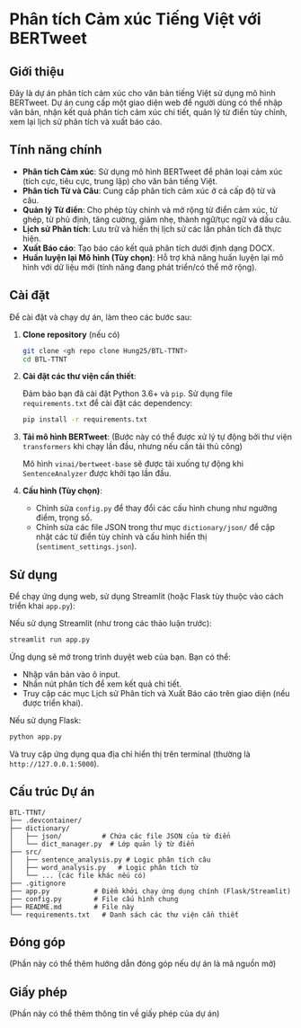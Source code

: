 # Phân tích Cảm xúc Tiếng Việt với BERTweet

## Giới thiệu

Đây là dự án phân tích cảm xúc cho văn bản tiếng Việt sử dụng mô hình BERTweet. Dự án cung cấp một giao diện web để người dùng có thể nhập văn bản, nhận kết quả phân tích cảm xúc chi tiết, quản lý từ điển tùy chỉnh, xem lại lịch sử phân tích và xuất báo cáo.

## Tính năng chính

- **Phân tích Cảm xúc**: Sử dụng mô hình BERTweet để phân loại cảm xúc (tích cực, tiêu cực, trung lập) cho văn bản tiếng Việt.
- **Phân tích Từ và Câu**: Cung cấp phân tích cảm xúc ở cả cấp độ từ và câu.
- **Quản lý Từ điển**: Cho phép tùy chỉnh và mở rộng từ điển cảm xúc, từ ghép, từ phủ định, tăng cường, giảm nhẹ, thành ngữ/tục ngữ và dấu câu.
- **Lịch sử Phân tích**: Lưu trữ và hiển thị lịch sử các lần phân tích đã thực hiện.
- **Xuất Báo cáo**: Tạo báo cáo kết quả phân tích dưới định dạng DOCX.
- **Huấn luyện lại Mô hình (Tùy chọn)**: Hỗ trợ khả năng huấn luyện lại mô hình với dữ liệu mới (tính năng đang phát triển/có thể mở rộng).

## Cài đặt

Để cài đặt và chạy dự án, làm theo các bước sau:

1.  **Clone repository** (nếu có)

    ```bash
    git clone <gh repo clone Hung25/BTL-TTNT>
    cd BTL-TTNT
    ```

2.  **Cài đặt các thư viện cần thiết**: 

    Đảm bảo bạn đã cài đặt Python 3.6+ và `pip`. Sử dụng file `requirements.txt` để cài đặt các dependency:

    ```bash
    pip install -r requirements.txt
    ```

3.  **Tải mô hình BERTweet**: (Bước này có thể được xử lý tự động bởi thư viện `transformers` khi chạy lần đầu, nhưng nếu cần tải thủ công)

    Mô hình `vinai/bertweet-base` sẽ được tải xuống tự động khi `SentenceAnalyzer` được khởi tạo lần đầu.

4.  **Cấu hình (Tùy chọn)**:
    - Chỉnh sửa `config.py` để thay đổi các cấu hình chung như ngưỡng điểm, trọng số.
    - Chỉnh sửa các file JSON trong thư mục `dictionary/json/` để cập nhật các từ điển tùy chỉnh và cấu hình hiển thị (`sentiment_settings.json`).

## Sử dụng

Để chạy ứng dụng web, sử dụng Streamlit (hoặc Flask tùy thuộc vào cách triển khai `app.py`):

Nếu sử dụng Streamlit (như trong các thảo luận trước):

```bash
streamlit run app.py
```

Ứng dụng sẽ mở trong trình duyệt web của bạn. Bạn có thể:

- Nhập văn bản vào ô input.
- Nhấn nút phân tích để xem kết quả chi tiết.
- Truy cập các mục Lịch sử Phân tích và Xuất Báo cáo trên giao diện (nếu được triển khai).

Nếu sử dụng Flask:

```bash
python app.py
```

Và truy cập ứng dụng qua địa chỉ hiển thị trên terminal (thường là `http://127.0.0.1:5000`).

## Cấu trúc Dự án

```
BTL-TTNT/
├── .devcontainer/
├── dictionary/
│   ├── json/          # Chứa các file JSON của từ điển
│   └── dict_manager.py  # Lớp quản lý từ điển
├── src/
│   ├── sentence_analysis.py # Logic phân tích câu
│   ├── word_analysis.py   # Logic phân tích từ
│   └── ... (các file khác nếu có)
├── .gitignore
├── app.py           # Điểm khởi chạy ứng dụng chính (Flask/Streamlit)
├── config.py        # File cấu hình chung
├── README.md        # File này
└── requirements.txt   # Danh sách các thư viện cần thiết
```

## Đóng góp

(Phần này có thể thêm hướng dẫn đóng góp nếu dự án là mã nguồn mở)

## Giấy phép

(Phần này có thể thêm thông tin về giấy phép của dự án)